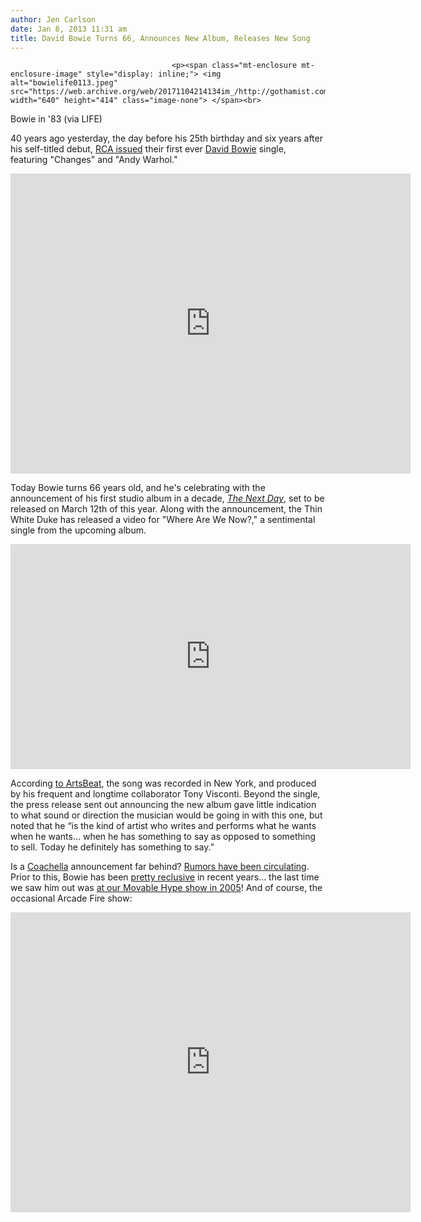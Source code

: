 ```yaml
---
author: Jen Carlson
date: Jan 8, 2013 11:31 am
title: David Bowie Turns 66, Announces New Album, Releases New Song
---
```


	
										<p><span class="mt-enclosure mt-enclosure-image" style="display: inline;"> <img alt="bowielife0113.jpeg" src="https://web.archive.org/web/20171104214134im_/http://gothamist.com/attachments/arts_jen/bowielife0113.jpeg" width="640" height="414" class="image-none"> </span><br>
<span class="photo_caption">Bowie in &apos;83 (via LIFE)</span></p>

<p>40 years ago yesterday, the day before his 25th birthday and six years after his self-titled debut, <a href="https://web.archive.org/web/20171104214134/https://www.facebook.com/photo.php?fbid=10151171302392665&amp;set=a.424610777664.193516.30899502664&amp;type=1">RCA issued</a> their first ever <a href="https://web.archive.org/web/20171104214134/http://gothamist.com/tags/davidbowie">David Bowie</a> single, featuring &quot;Changes&quot; and &quot;Andy Warhol.&quot;</p>

<p><iframe width="640" height="480" src="https://web.archive.org/web/20171104214134if_/http://www.youtube-nocookie.com/embed/xMQ0Ryy01yE" frameborder="0" allowfullscreen></iframe></p>

<p>Today Bowie turns 66 years old, and he&apos;s celebrating with the announcement of his first studio album in a decade, <a href="https://web.archive.org/web/20171104214134/http://www.davidbowie.com/the-next-day"><em>The Next Day</em></a>, set to be released on March 12th of this year. Along with the announcement, the Thin White Duke has released a video for &quot;Where Are We Now?,&quot; a sentimental single from the upcoming album.</p>

<p><iframe width="640" height="360" src="https://web.archive.org/web/20171104214134if_/http://www.youtube-nocookie.com/embed/FOyDTy9DtHQ" frameborder="0" allowfullscreen></iframe></p>

<p>According <a href="https://web.archive.org/web/20171104214134/http://artsbeat.blogs.nytimes.com/2013/01/08/hang-on-to-yourself-new-album-coming-from-david-bowie/?partner=rss&amp;emc=rss">to ArtsBeat</a>, the song was recorded in New York, and produced by his frequent and longtime collaborator Tony Visconti. Beyond the single, the press release sent out announcing the new album gave little indication to what sound or direction the musician would be going in with this one, but noted that he &#x201C;is the kind of artist who writes and performs what he wants when he wants... when he has something to say as opposed to something to sell. Today he definitely has something to say.&#x201D;</p>

<p>Is a <a href="https://web.archive.org/web/20171104214134/http://laist.com/tags/coachella">Coachella</a> announcement far behind? <a href="https://web.archive.org/web/20171104214134/http://www.coachella.com/forum/showthread.php?59083-David-Bowie-2013">Rumors have been circulating</a>. Prior to this, Bowie has been <a href="https://web.archive.org/web/20171104214134/http://www.rollingstone.com/music/pictures/david-bowies-years-as-a-rock-recluse-20111004">pretty reclusive</a> in recent years... the last time we saw him out was <a href="https://web.archive.org/web/20171104214134/http://gothamist.com/2005/06/21/movable_hype_30_recap.php">at our Movable Hype show in 2005</a>! And of course, the occasional Arcade Fire show: </p>

<p><iframe width="640" height="480" src="https://web.archive.org/web/20171104214134if_/http://www.youtube-nocookie.com/embed/mfaeYyczt9U" frameborder="0" allowfullscreen></iframe></p>					
										
									
				